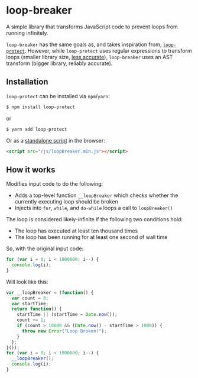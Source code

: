 # loop-breaker

A simple library that transforms JavaScript code to prevent loops from running
infinitely.

`loop-breaker` has the same goals as, and takes inspiration from,
[`loop-protect`](https://github.com/jsbin/loop-protect). However, while
`loop-protect` uses regular expressions to transform loops (smaller library
size, [less accurate](https://github.com/jsbin/loop-protect/issues/16)), `loop-breaker` uses an AST transform (bigger library,
reliably accurate).

## Installation

`loop-protect` can be installed via `npm`/`yarn`:

```sh
$ npm install loop-protect
```

or

```sh
$ yarn add loop-protect
```

Or as a [standalone
script](https://github.com/popcodeorg/loop-breaker/releases) in the browser:

```html
<script src="/js/loopBreaker.min.js"></script>
```

## How it works

Modifies input code to do the following:

* Adds a top-level function `__loopBreaker` which checks whether the currently
  executing loop should be broken
* Injects into `for`, `while`, and `do-while` loops a call to `loopBreaker()`

The loop is considered likely-infinite if the following two conditions hold:

* The loop has executed at least ten thousand times
* The loop has been running for at least one second of wall time

So, with the original input code:

```js
for (var i = 0; i < 1000000; i--) {
  console.log(i);
}
```

Will look like this:

```js
var __loopBreaker = (function() {
  var count = 0;
  var startTime;
  return function() {
    startTime || (startTime = Date.now());
    count += 1;
    if (count > 10000 && (Date.now() - startTime > 1000)) {
      throw new Error("Loop Broken!");
    }
  };
}());
for (var i = 0; i < 1000000; i--) {
  __loopBreaker();
  console.log(i);
}
```
